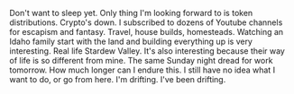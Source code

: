 Don't want to sleep yet. Only thing I'm looking forward to is token distributions. Crypto's down. I subscribed to dozens of Youtube channels for escapism and fantasy. Travel, house builds, homesteads. Watching an Idaho family start with the land and building everything up is very interesting. Real life Stardew Valley. It's also interesting because their way of life is so different from mine. The same Sunday night dread for work tomorrow. How much longer can I endure this. I still have no idea what I want to do, or go from here. I'm drifting. I've been drifting.
